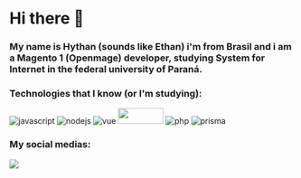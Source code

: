 # Hi there 👋
### My name is Hythan (sounds like Ethan) i'm from Brasil and i am a Magento 1 (Openmage) developer, studying System for Internet in the federal university of Paraná.

### Technologies that I know (or I'm studying):
![javascript](https://img.shields.io/badge/JavaScript-F7DF1E?style=for-the-badge&logo=javascript&logoColor=black)
![nodejs](https://img.shields.io/badge/Node.js-43853D?style=for-the-badge&logo=node.js&logoColor=white)
![vue](https://img.shields.io/badge/Vue.js-35495E?style=for-the-badge&logo=vue.js&logoColor=4FC08D)
<img src="https://www.vectorlogo.zone/logos/nestjs/nestjs-ar21.png" width=80 height=28>
![php](https://img.shields.io/badge/PHP-777BB4?style=for-the-badge&logo=php&logoColor=white)
![prisma](https://img.shields.io/badge/Prisma-3982CE?style=for-the-badge&logo=Prisma&logoColor=white)
### My social medias:
<div>
  <a href="https://linkedin.com/in/hythan-correia" target="_blank"><img src="https://img.shields.io/badge/LinkedIn-0077B5?style=for-the-badge&logo=linkedin&logoColor=white" target="_blank"></a>
</div>


